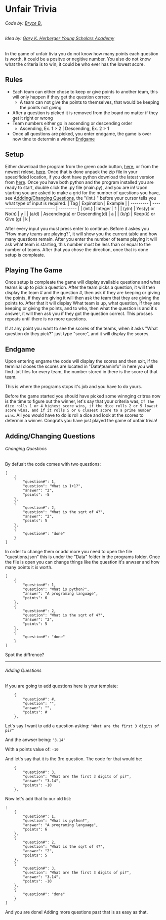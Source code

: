 # Unfair Trivia

###### Code by: [Bryce B.](https://github.com/ProductionEXP) 
###### Idea by: [Gary K. Herberger Young Scholars Academy](https://herbergeracademy.asu.edu)

In the game of unfair tivia you do not know how many points each question is worth, it could be a positve or negitive number. You also do not know what the criteria is to win,  it could be who ever has the lowest score.

## Rules

- Each team can either chose to keep or give points to another team, this will only happen if they get the question correct
    - A team can not give the points to themselves, that would be keeping the points not giving
- After a question is picked it is removed from the board no matter if they get it right or wrong
- Team numbers either go in ascending or descending order
    - Ascending, Ex. 1 > 2 | Descending, Ex. 2 > 1
- Once all questions are picked, you enter endgame, the game is over now time to determin a winner [Endgame]()

## Setup
Either download the program from the green code button, [here](https://github.com/ProductionEXP/Unfair-Trivia), or from the newest relese, [here](https://github.com/ProductionEXP/Unfair-Trivia/releases). Once that is done unpack the zip file in your spescifided location, if you dont have python download the latest version from [here](https://www.python.org/downloads/). Once you have both python and the program installed you are ready to start, double click the .py file (main.py), and you are in! Upon starting you are asked to make a grid for the number of questions you have, see [Addding/Changing Questions](), the "(int.) " before your cursor tells you what type of input is required.
| Tag       | Expination                    | Example   |
| --------- | ----------------------------- | --------- |
| (int.)    | Integer                       | 1         |
| (y/n)     | Yes(y) or No(n)               | y         |
| (a/d)     | Ascending(a) or Descending(d) | a         |
| (k/g)     | Keep(k) or Give (g)           | k         |

After every input you must press enter to continue. Before it askes you "How many teams are playing?", it will show you the current table and how many questions remain. After you enter the number of teams playing it will ask what team is starting, this number must be less than or equal to the number of teams. After that you chose the direction, once that is done setup is compleate.

## Playing The Game
Once setup is compleate the game will display available questions and what teams is up to pick a question. After the team picks a question, it will then display the team # and the question #, then ask if they are keeping or giving the points, if they are giving it will then ask the team that they are giving the points to. After that it will display What team is up, what question, if they are keeping or giving the points, and to who, then what the question is and it's answer, it will then ask you if they got the question correct. This prosses repeats until there is no more questions. 

If at any point you want to see the scores of the teams, when it asks "What question do they pick?" just type "score", and it will display the scores.

## Endgame
Upon entering engame the code will display the scores and then exit, if the terminal closes the scores are located in "Data\teaminfo\" in here you will find .txt files for every team, the number stored in there is the score of that team.

This is where the programs stops it's job and you have to do yours.

Before the game started you should have picked some winnging critrea now is the time to figure out the winner, let's say that your criteria was, ```If the dice rolls 1 or 4 highest score wins, if the dice rolls 2 or 5 lowest score wins, and if it rolls 5 or 6 closest score to a prime number wins```. All you would have to do is roll a dice and look at the scores to determin a winner. Congrats you have just played the game of unfair trivia!

## Adding/Changing Questions
###### Changing Questions
By defualt the code comes with two questions:

```
[
    {
        "question#": 1,
        "question": "What is 1+1?",
        "answer": "2",
        "points": -5
    },
    {
        "question#": 2,
        "question": "What is the sqrt of 4?",
        "answer": "2",
        "points": 5
    },
    {
        "question#": "done"
    }
]
```
In order to change them or add more you need to open the file "questions.json" this is under the "Data" folder in the programs folder. Once the file is open you can change things like the question it's anwser and how many points it is worth.
```
[
    {
        "question#": 1,
        "question": "What is python?",
        "answer": "A programing language",
        "points": 6
    },
    {
        "question#": 2,
        "question": "What is the sqrt of 4?",
        "answer": "2",
        "points": 5
    },
    {
        "question#": "done"
    }
]
```
Spot the diffrence?

---
###### Adding Questions

If you are going to add questions here is your template:
```
    {
        "question#": #,
        "question": "",
        "answer": "",
        "points": #
    },
```
Let's say I want to add a question asking:
```"What are the first 3 digits of pi?"```

And the anwser being:
```"3.14"```

With a points value of: 
```-10```

And let's say that it is the 3rd question. The code for that would be:
```
    {
        "question#": 3,
        "question": "What are the first 3 digits of pi?",
        "answer": "3.14",
        "points": -10
    },
```

Now let's add that to our old list:
```
[
    {
        "question#": 1,
        "question": "What is python?",
        "answer": "A programing language",
        "points": 6
    },
    {
        "question#": 2,
        "question": "What is the sqrt of 4?",
        "answer": "2",
        "points": 5
    },
    {
        "question#": 3,
        "question": "What are the first 3 digits of pi?",
        "answer": "3.14",
        "points": -10
    },
    {
        "question#": "done"
    }
]
```
And you are done! Adding more questions past that is as easy as that. 